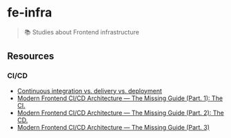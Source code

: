 # fe-infra

> 📚 Studies about Frontend infrastructure

## Resources

### CI/CD

- [Continuous integration vs. delivery vs. deployment](https://www.atlassian.com/continuous-delivery/principles/continuous-integration-vs-delivery-vs-deployment)
- [Modern Frontend CI/CD Architecture — The Missing Guide (Part. 1): The CI.](https://medium.com/google-cloud/modern-frontend-ci-cd-architecture-the-missing-guide-part-1-8444001fadc)
- [Modern Frontend CI/CD Architecture — The Missing Guide (Part. 2): The CD.](https://medium.com/google-cloud/modern-frontend-ci-cd-architecture-the-missing-guide-part-2-d51875bd0e65)
- [Modern Frontend CI/CD Architecture — The Missing Guide (Part. 3)](https://medium.com/google-cloud/modern-frontend-ci-cd-architecture-the-missing-guide-part-3-9a6be231d14)
